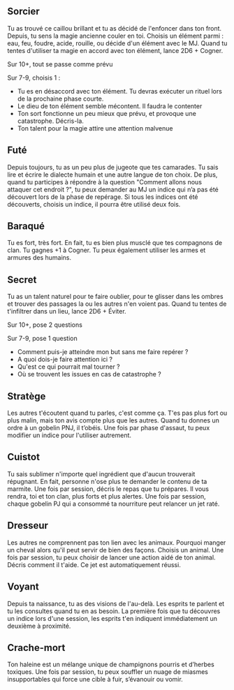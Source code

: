 ## Sorcier

Tu as trouvé ce caillou brillant et tu as décidé de l'enfoncer dans ton front. Depuis, tu sens la magie ancienne couler en toi. Choisis un élément parmi : eau, feu, foudre, acide, rouille, ou décide d'un élément avec le MJ. Quand tu tentes d'utiliser ta magie en accord avec ton élément, lance 2D6 + Cogner. 

Sur 10+, tout se passe comme prévu 

Sur 7-9, choisis 1 :

- Tu es en désaccord avec ton élément. Tu devras exécuter un rituel lors de la prochaine phase courte.
- Le dieu de ton élément semble mécontent. Il faudra le contenter
- Ton sort fonctionne un peu mieux que prévu, et provoque une catastrophe. Décris-la.
- Ton talent pour la magie attire une attention malvenue
## Futé

Depuis toujours, tu as un peu plus de jugeote que tes camarades. Tu sais lire et écrire le dialecte humain et une autre langue de ton choix. De plus, quand tu participes à répondre à la question "Comment allons nous attaquer cet endroit ?", tu peux demander au MJ un indice qui n’a pas été découvert lors de la phase de repérage. Si tous les indices ont été découverts, choisis un indice, il pourra être utilisé deux fois.
## Baraqué

Tu es fort, très fort. En fait, tu es bien plus musclé que tes compagnons de clan. Tu gagnes +1 à Cogner. Tu peux également utiliser les armes et armures des humains.
## Secret 

Tu as un talent naturel pour te faire oublier, pour te glisser dans les ombres et trouver des passages la ou les autres n'en voient pas. Quand tu tentes de t'infiltrer dans un lieu, lance 2D6 + Éviter.

Sur 10+, pose 2 questions

Sur 7-9, pose 1 question

- Comment puis-je atteindre mon but sans me faire repérer ?
- A quoi dois-je faire attention ici ?
- Qu'est ce qui pourrait mal tourner ?
- Où se trouvent les issues en cas de catastrophe ?
## Stratège

Les autres t'écoutent quand tu parles, c'est comme ça. T'es pas plus fort ou plus malin, mais ton avis compte plus que les autres. Quand tu donnes un ordre à un gobelin PNJ, il t’obéis. Une fois par phase d'assaut, tu peux modifier un indice pour l'utiliser autrement.
## Cuistot

Tu sais sublimer n'importe quel ingrédient que d'aucun trouverait répugnant. En fait, personne n'ose plus te demander le contenu de ta marmite. Une fois par session, décris le repas que tu prépares. Il vous rendra, toi et ton clan, plus forts et plus alertes. Une fois par session, chaque gobelin PJ qui a consommé ta nourriture peut relancer un jet raté.
## Dresseur

Les autres ne comprennent pas ton lien avec les animaux. Pourquoi manger un cheval alors qu'il peut servir de bien des façons. Choisis un animal. Une fois par session, tu peux choisir de lancer une action aidé de ton animal. Décris comment il t'aide. Ce jet est automatiquement réussi.
## Voyant

Depuis ta naissance, tu as des visions de l'au-delà. Les esprits te parlent et tu les consultes quand tu en as besoin. La première fois que tu découvres un indice lors d'une session, les esprits t'en indiquent immédiatement un deuxième à proximité.
## Crache-mort

Ton haleine est un mélange unique de champignons pourris et d’herbes toxiques. Une fois par session, tu peux souffler un nuage de miasmes insupportables qui force une cible à fuir, s’évanouir ou vomir.